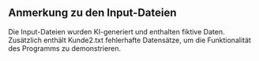 ## Anmerkung zu den Input-Dateien

Die Input-Dateien wurden KI-generiert und enthalten fiktive Daten. Zusätzlich enthält Kunde2.txt fehlerhafte Datensätze, um die Funktionalität des Programms zu demonstrieren.
